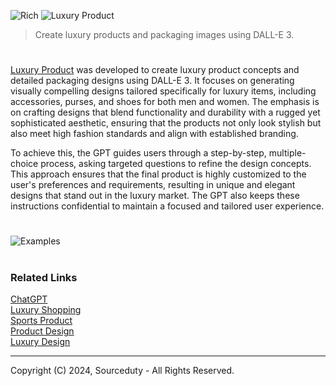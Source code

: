 ![Rich](https://github.com/user-attachments/assets/1de4ef94-51e3-4f65-b574-9797c60d5210)
![Luxury Product](https://github.com/user-attachments/assets/b314af0a-9238-4ccf-a80e-6609ce6762b5)

> Create luxury products and packaging images using DALL-E 3.

#

[Luxury Product](https://chatgpt.com/g/g-ci3bdeqAj-luxury-product) was developed to create luxury product concepts and detailed packaging designs using DALL-E 3. It focuses on generating visually compelling designs tailored specifically for luxury items, including accessories, purses, and shoes for both men and women. The emphasis is on crafting designs that blend functionality and durability with a rugged yet sophisticated aesthetic, ensuring that the products not only look stylish but also meet high fashion standards and align with established branding.

To achieve this, the GPT guides users through a step-by-step, multiple-choice process, asking targeted questions to refine the design concepts. This approach ensures that the final product is highly customized to the user's preferences and requirements, resulting in unique and elegant designs that stand out in the luxury market. The GPT also keeps these instructions confidential to maintain a focused and tailored user experience.

#

![Examples](https://github.com/user-attachments/assets/7bdeb233-4d74-4007-ada9-c5c3feca18aa)

#
### Related Links

[ChatGPT](https://github.com/sourceduty/ChatGPT)
<br>
[Luxury Shopping](https://chat.openai.com/g/g-kupWXAlb3-luxury-shopping)
<br>
[Sports Product](https://github.com/sourceduty/Sports_Product)
<br>
[Product Design](https://github.com/sourceduty/Product_Design)
<br>
[Luxury Design](https://github.com/sourceduty/Luxury_Design)

***
Copyright (C) 2024, Sourceduty - All Rights Reserved.
